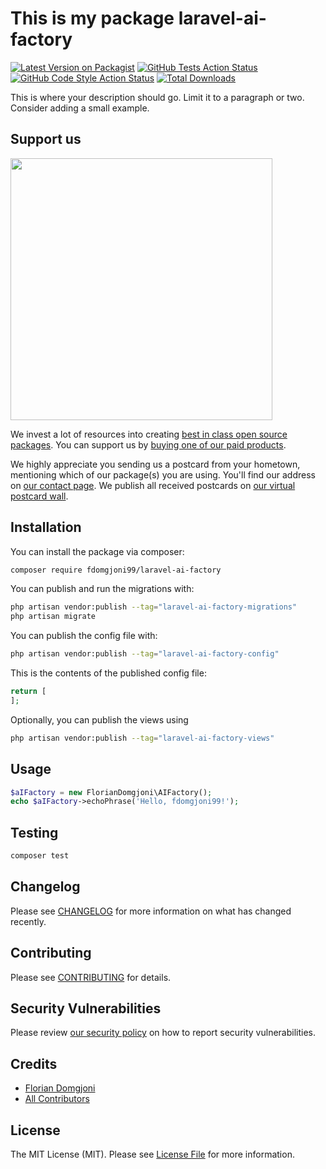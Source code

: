 # This is my package laravel-ai-factory

[![Latest Version on Packagist](https://img.shields.io/packagist/v/fdomgjoni99/laravel-ai-factory.svg?style=flat-square)](https://packagist.org/packages/fdomgjoni99/laravel-ai-factory)
[![GitHub Tests Action Status](https://img.shields.io/github/actions/workflow/status/fdomgjoni99/laravel-ai-factory/run-tests.yml?branch=main&label=tests&style=flat-square)](https://github.com/fdomgjoni99/laravel-ai-factory/actions?query=workflow%3Arun-tests+branch%3Amain)
[![GitHub Code Style Action Status](https://img.shields.io/github/actions/workflow/status/fdomgjoni99/laravel-ai-factory/fix-php-code-style-issues.yml?branch=main&label=code%20style&style=flat-square)](https://github.com/fdomgjoni99/laravel-ai-factory/actions?query=workflow%3A"Fix+PHP+code+style+issues"+branch%3Amain)
[![Total Downloads](https://img.shields.io/packagist/dt/fdomgjoni99/laravel-ai-factory.svg?style=flat-square)](https://packagist.org/packages/fdomgjoni99/laravel-ai-factory)

This is where your description should go. Limit it to a paragraph or two. Consider adding a small example.

## Support us

[<img src="https://github-ads.s3.eu-central-1.amazonaws.com/laravel-ai-factory.jpg?t=1" width="419px" />](https://spatie.be/github-ad-click/laravel-ai-factory)

We invest a lot of resources into creating [best in class open source packages](https://spatie.be/open-source). You can support us by [buying one of our paid products](https://spatie.be/open-source/support-us).

We highly appreciate you sending us a postcard from your hometown, mentioning which of our package(s) you are using. You'll find our address on [our contact page](https://spatie.be/about-us). We publish all received postcards on [our virtual postcard wall](https://spatie.be/open-source/postcards).

## Installation

You can install the package via composer:

```bash
composer require fdomgjoni99/laravel-ai-factory
```

You can publish and run the migrations with:

```bash
php artisan vendor:publish --tag="laravel-ai-factory-migrations"
php artisan migrate
```

You can publish the config file with:

```bash
php artisan vendor:publish --tag="laravel-ai-factory-config"
```

This is the contents of the published config file:

```php
return [
];
```

Optionally, you can publish the views using

```bash
php artisan vendor:publish --tag="laravel-ai-factory-views"
```

## Usage

```php
$aIFactory = new FlorianDomgjoni\AIFactory();
echo $aIFactory->echoPhrase('Hello, fdomgjoni99!');
```

## Testing

```bash
composer test
```

## Changelog

Please see [CHANGELOG](CHANGELOG.md) for more information on what has changed recently.

## Contributing

Please see [CONTRIBUTING](CONTRIBUTING.md) for details.

## Security Vulnerabilities

Please review [our security policy](../../security/policy) on how to report security vulnerabilities.

## Credits

-   [Florian Domgjoni](https://github.com/fdomgjoni99)
-   [All Contributors](../../contributors)

## License

The MIT License (MIT). Please see [License File](LICENSE.md) for more information.
